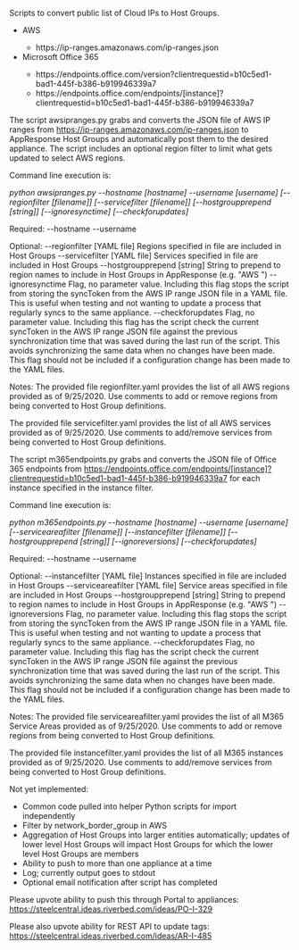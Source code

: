 Scripts to convert public list of Cloud IPs to Host Groups.
<ul><li>AWS</li> 
	<ul><li>https://ip-ranges.amazonaws.com/ip-ranges.json</li></ul>
<li>Microsoft Office 365</li>
	<ul><li>https://endpoints.office.com/version?clientrequestid=b10c5ed1-bad1-445f-b386-b919946339a7</li>
	<li>https://endpoints.office.com/endpoints/[instance]?clientrequestid=b10c5ed1-bad1-445f-b386-b919946339a7</li></ul>
</ul>

The script awsipranges.py grabs and converts the JSON file of AWS IP ranges from https://ip-ranges.amazonaws.com/ip-ranges.json to AppResponse Host Groups and automatically post them to the desired appliance. The script includes an optional region filter to limit what gets updated to select AWS regions.

Command line execution is:

<i>python awsipranges.py --hostname [hostname] --username [username] [--regionfilter [filename]] [--servicefilter [filename]] [--hostgroupprepend [string]] [--ignoresynctime] [--checkforupdates]</i>

Required:
--hostname
--username

Optional:
--regionfilter [YAML file]
	Regions specified in file are included in Host Groups
--servicefilter [YAML file]
	Services specified in file are included in Host Groups
--hostgroupprepend [string]
	String to prepend to region names to include in Host Groups in AppResponse (e.g. "AWS ")
--ignoresynctime
	Flag, no parameter value. Including this flag stops the script from storing the syncToken from the AWS IP range JSON file in a YAML file. This is useful when testing and not wanting to update a process that regularly syncs to the same appliance.
--checkforupdates
	Flag, no parameter value. Including this flag has the script check the current syncToken in the AWS IP range JSON file against the previous synchronization time that was saved during the last run of the script. This avoids synchronizing the same data when no changes have been made. This flag should not be included if a configuration change has been made to the YAML files.

Notes:
The provided file regionfilter.yaml provides the list of all AWS regions provided as of 9/25/2020. Use comments to add or remove regions from being converted to Host Group definitions.

The provided file servicefilter.yaml provides the list of all AWS services provided as of 9/25/2020. Use comments to add/remove services from being converted to Host Group definitions.

The script m365endpoints.py grabs and converts the JSON file of Office 365 endpoints from https://endpoints.office.com/endpoints/[instance]?clientrequestid=b10c5ed1-bad1-445f-b386-b919946339a7 for each instance specified in the instance filter.

Command line execution is:

<i>python m365endpoints.py --hostname [hostname] --username [username] [--serviceareafilter [filename]] [--instancefilter [filename]] [--hostgroupprepend [string]] [--ignoreversions] [--checkforupdates]</i>

Required:
--hostname
--username

Optional:
--instancefilter [YAML file]
        Instances specified in file are included in Host Groups
--serviceareafilter [YAML file]
        Service areas specified in file are included in Host Groups
--hostgroupprepend [string]
        String to prepend to region names to include in Host Groups in AppResponse (e.g. "AWS ")
--ignoreversions
        Flag, no parameter value. Including this flag stops the script from storing the syncToken from the AWS IP range JSON file in a YAML file. This is useful when testing and not wanting to update a process that regularly syncs to the same appliance.
--checkforupdates
        Flag, no parameter value. Including this flag has the script check the current syncToken in the AWS IP range JSON file against the previous synchronization time that was saved during the last run of the script. This avoids synchronizing the same data when no changes have been made. This flag should not be included if a configuration change has been made to the YAML files.

Notes:
The provided file serviceareafilter.yaml provides the list of all M365 Service Areas provided as of 9/25/2020. Use comments to add or remove regions from being converted to Host Group definitions.

The provided file instancefilter.yaml provides the list of all M365 instances provided as of 9/25/2020. Use comments to add/remove services from being converted to Host Group definitions.

Not yet implemented:
* Common code pulled into helper Python scripts for import independently
* Filter by network_border_group in AWS
* Aggregation of Host Groups into larger entities automatically; updates of lower level Host Groups will impact Host Groups for which the lower level Host Groups are members
* Ability to push to more than one appliance at a time
* Log; currently output goes to stdout
* Optional email notification after script has completed

Please upvote ability to push this through Portal to appliances:
https://steelcentral.ideas.riverbed.com/ideas/PO-I-329

Please also upvote ability for REST API to update tags:
https://steelcentral.ideas.riverbed.com/ideas/AR-I-485
